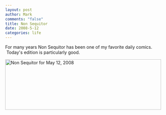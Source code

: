 ```yaml
--- 
layout: post
author: Mark
comments: "false"
title: Non Sequitor
date: 2008-5-12
categories: life
---
```

For many years Non Sequitor has been one of my favorite daily comics.  Today's edition is particularly good.

<a title="Non Sequitor at Yahoo!" href="http://news.yahoo.com/comics/nonsequitur"><img src="http://zanshin.net/images/NonSequitor2008-05-12.jpeg" alt="Non Sequitor for May 12, 2008" width="500" height="162" /></a>
